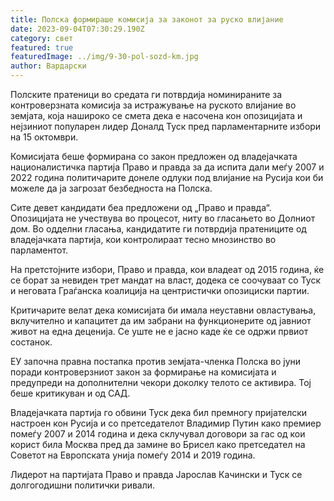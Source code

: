 ```yaml
---
title: Полска формираше комисија за законот за руско влијание
date: 2023-09-04T07:30:29.190Z
category: свет
featured: true
featuredImage: ../img/9-30-pol-sozd-km.jpg
author: Вардарски
---
```

Полските пратеници во средата ги потврдија номинираните за контроверзната комисија за истражување на руското влијание во земјата, која нашироко се смета дека е насочена кон опозицијата и нејзиниот популарен лидер Доналд Туск пред парламентарните избори на 15 октомври.

Комисијата беше формирана со закон предложен од владејачката националистичка партија Право и правда за да испита дали меѓу 2007 и 2022 година политичарите донеле одлуки под влијание на Русија кои би можеле да ја загрозат безбедноста на Полска.

Сите девет кандидати беа предложени од „Право и правда“. Опозицијата не учествува во процесот, ниту во гласањето во Долниот дом. Во одделни гласања, кандидатите ги потврдија пратениците од владејачката партија, кои контролираат тесно мнозинство во парламентот.

На претстојните избори, Право и правда, кои владеат од 2015 година, ќе се борат за невиден трет мандат на власт, додека се соочуваат со Туск и неговата Граѓанска коалиција на центристички опозициски партии.

Критичарите велат дека комисијата би имала неуставни овластувања, вклучително и капацитет да им забрани на функционерите од јавниот живот на една деценија. Се уште не е јасно каде ќе се одржи првиот состанок.

ЕУ започна правна постапка против земјата-членка Полска во јуни поради контроверзниот закон за формирање на комисијата и предупреди на дополнителни чекори доколку телото се активира. Тој беше критикуван и од САД.

Владејачката партија го обвини Туск дека бил премногу пријателски настроен кон Русија и со претседателот Владимир Путин како премиер помеѓу 2007 и 2014 година и дека склучувал договори за гас од кои корист била Москва пред да замине во Брисел како претседател на Советот на Европската унија помеѓу 2014 и 2019 година.

Лидерот на партијата Право и правда Јарослав Качински и Туск се долгогодишни политички ривали.